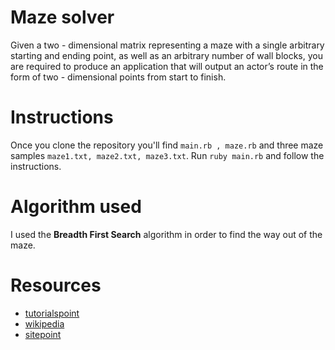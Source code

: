 # Maze solver
Given a two - dimensional matrix representing a maze with a single arbitrary
starting and ending point, as well as an arbitrary number of wall blocks, you
are required to produce an application that will output an actor’s route in the
form of two - dimensional points from start to finish.

# Instructions
Once you clone the repository you'll find ```main.rb , maze.rb``` and three maze samples ```maze1.txt, maze2.txt, maze3.txt```. 
Run ```ruby main.rb``` and follow the instructions.

# Algorithm used
I used the **Breadth First Search** algorithm in order to find the way out of the maze.

# Resources
* [tutorialspoint](https://www.tutorialspoint.com/data_structures_algorithms/breadth_first_traversal.htm)
* [wikipedia](https://en.wikipedia.org/wiki/Breadth-first_search)
* [sitepoint](https://www.sitepoint.com/graph-algorithms-ruby/)
